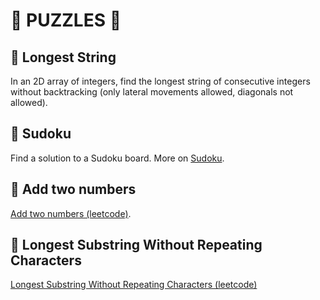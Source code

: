 # :game_die: PUZZLES :game_die:

## :dart: Longest String

In an 2D array of integers, find the longest string of consecutive integers without backtracking
(only lateral movements allowed, diagonals not allowed).

## :dart: Sudoku

Find a solution to a Sudoku board. More on [Sudoku](https://www.sudoku-solutions.com).

## :dart: Add two numbers

[Add two numbers (leetcode)](https://leetcode.com/problems/add-two-numbers/).


## :dart: Longest Substring Without Repeating Characters

[Longest Substring Without Repeating Characters (leetcode)](https://leetcode.com/problems/longest-substring-without-repeating-characters/)
